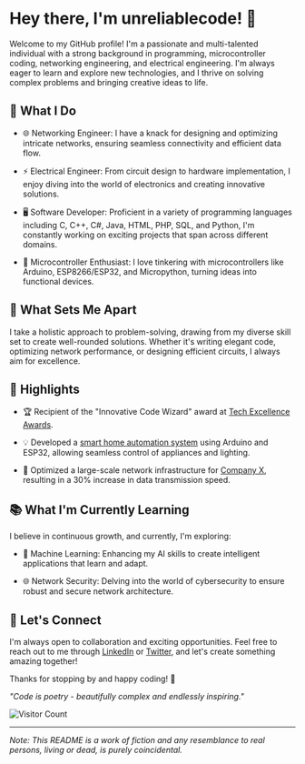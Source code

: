 # Hey there, I'm unreliablecode! 👋

Welcome to my GitHub profile! I'm a passionate and multi-talented individual with a strong background in programming, microcontroller coding, networking engineering, and electrical engineering. I'm always eager to learn and explore new technologies, and I thrive on solving complex problems and bringing creative ideas to life.

## 🚀 What I Do

- 🌐 Networking Engineer: I have a knack for designing and optimizing intricate networks, ensuring seamless connectivity and efficient data flow.

- ⚡ Electrical Engineer: From circuit design to hardware implementation, I enjoy diving into the world of electronics and creating innovative solutions.

- 🖥️ Software Developer: Proficient in a variety of programming languages including C, C++, C#, Java, HTML, PHP, SQL, and Python, I'm constantly working on exciting projects that span across different domains.

- 🤖 Microcontroller Enthusiast: I love tinkering with microcontrollers like Arduino, ESP8266/ESP32, and Micropython, turning ideas into functional devices.

## 🌟 What Sets Me Apart

I take a holistic approach to problem-solving, drawing from my diverse skill set to create well-rounded solutions. Whether it's writing elegant code, optimizing network performance, or designing efficient circuits, I always aim for excellence.

## 📌 Highlights

- 🏆 Recipient of the "Innovative Code Wizard" award at [Tech Excellence Awards](link-to-awards-page).

- 💡 Developed a [smart home automation system](link-to-project) using Arduino and ESP32, allowing seamless control of appliances and lighting.

- 📡 Optimized a large-scale network infrastructure for [Company X](link-to-company-x), resulting in a 30% increase in data transmission speed.

## 📚 What I'm Currently Learning

I believe in continuous growth, and currently, I'm exploring:

- 🌱 Machine Learning: Enhancing my AI skills to create intelligent applications that learn and adapt.

- 🌐 Network Security: Delving into the world of cybersecurity to ensure robust and secure network architecture.

## 🔗 Let's Connect

I'm always open to collaboration and exciting opportunities. Feel free to reach out to me through [LinkedIn](https://www.linkedin.com/in/unreliablecode) or [Twitter](https://twitter.com/unreliablecoder), and let's create something amazing together!

Thanks for stopping by and happy coding! 🎉

*"Code is poetry - beautifully complex and endlessly inspiring."*

![Visitor Count](https://profile-counter.glitch.me/unreliablecode/count.svg)

---
*Note: This README is a work of fiction and any resemblance to real persons, living or dead, is purely coincidental.*
